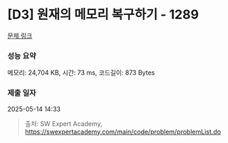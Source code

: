 # [D3] 원재의 메모리 복구하기 - 1289 

[문제 링크](https://swexpertacademy.com/main/code/problem/problemDetail.do?contestProbId=AV19AcoKI9sCFAZN) 

### 성능 요약

메모리: 24,704 KB, 시간: 73 ms, 코드길이: 873 Bytes

### 제출 일자

2025-05-14 14:33



> 출처: SW Expert Academy, https://swexpertacademy.com/main/code/problem/problemList.do